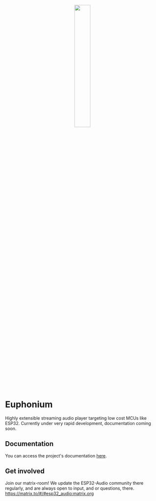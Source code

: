 <p align="center">
<img src="docs/images/euph_darkaware.svg" width="32%" />
</p>

# Euphonium

Highly extensible streaming audio player targeting low cost MCUs like ESP32. Currently under very rapid development, documentation coming soon.

## Documentation
You can access the project's documentation [here](https://feelfreelinux.github.io/euphonium/).

## Get involved
Join our matrix-room! We update the ESP32-Audio community there regularly, and are always open to input, and or questions, there. https://matrix.to/#/#esp32_audio:matrix.org
